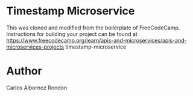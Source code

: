 # Timestamp Microservice

This was cloned and modified from the boilerplate of FreeCodeCamp. Instructions for building your project can be found at https://www.freecodecamp.org/learn/apis-and-microservices/apis-and-microservices-projects timestamp-microservice

# Author
Carlos Albornoz Rondon
